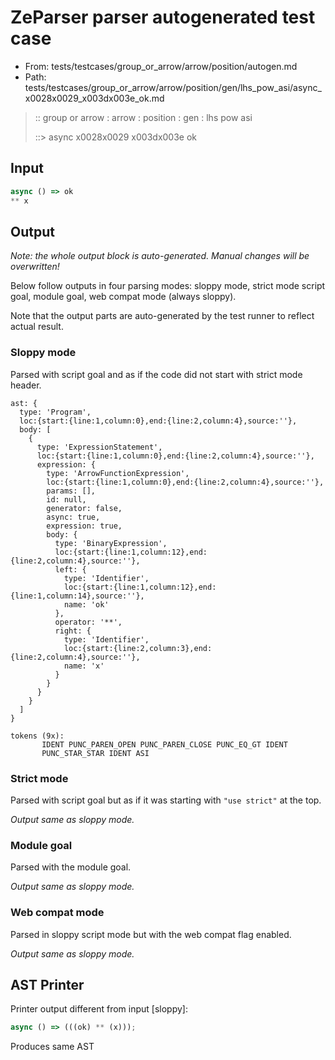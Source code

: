 # ZeParser parser autogenerated test case

- From: tests/testcases/group_or_arrow/arrow/position/autogen.md
- Path: tests/testcases/group_or_arrow/arrow/position/gen/lhs_pow_asi/async_x0028x0029_x003dx003e_ok.md

> :: group or arrow : arrow : position : gen : lhs pow asi
>
> ::> async x0028x0029 x003dx003e ok

## Input


`````js
async () => ok
** x
`````

## Output

_Note: the whole output block is auto-generated. Manual changes will be overwritten!_

Below follow outputs in four parsing modes: sloppy mode, strict mode script goal, module goal, web compat mode (always sloppy).

Note that the output parts are auto-generated by the test runner to reflect actual result.

### Sloppy mode

Parsed with script goal and as if the code did not start with strict mode header.

`````
ast: {
  type: 'Program',
  loc:{start:{line:1,column:0},end:{line:2,column:4},source:''},
  body: [
    {
      type: 'ExpressionStatement',
      loc:{start:{line:1,column:0},end:{line:2,column:4},source:''},
      expression: {
        type: 'ArrowFunctionExpression',
        loc:{start:{line:1,column:0},end:{line:2,column:4},source:''},
        params: [],
        id: null,
        generator: false,
        async: true,
        expression: true,
        body: {
          type: 'BinaryExpression',
          loc:{start:{line:1,column:12},end:{line:2,column:4},source:''},
          left: {
            type: 'Identifier',
            loc:{start:{line:1,column:12},end:{line:1,column:14},source:''},
            name: 'ok'
          },
          operator: '**',
          right: {
            type: 'Identifier',
            loc:{start:{line:2,column:3},end:{line:2,column:4},source:''},
            name: 'x'
          }
        }
      }
    }
  ]
}

tokens (9x):
       IDENT PUNC_PAREN_OPEN PUNC_PAREN_CLOSE PUNC_EQ_GT IDENT
       PUNC_STAR_STAR IDENT ASI
`````

### Strict mode

Parsed with script goal but as if it was starting with `"use strict"` at the top.

_Output same as sloppy mode._

### Module goal

Parsed with the module goal.

_Output same as sloppy mode._

### Web compat mode

Parsed in sloppy script mode but with the web compat flag enabled.

_Output same as sloppy mode._

## AST Printer

Printer output different from input [sloppy]:

````js
async () => (((ok) ** (x)));
````

Produces same AST
